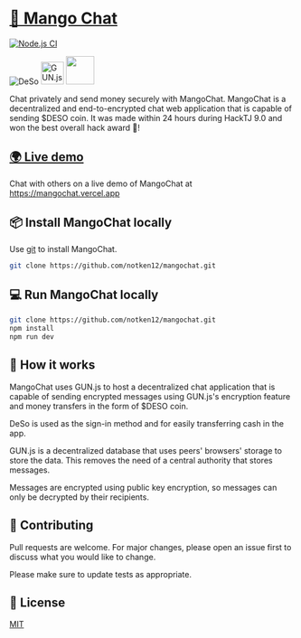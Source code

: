 # [🥭 Mango Chat](https://mangochat.vercel.app/)
[![Node.js CI](https://github.com/notken12/mangochat/actions/workflows/node.js.yml/badge.svg)](https://github.com/notken12/mangochat/actions/workflows/node.js.yml)

<img src="https://uploads-ssl.webflow.com/6148aea00f7f90ad88e373a0/6148aea00f7f900364e37426_deso-logo-color.svg" alt="DeSo">
<img src="https://i.ytimg.com/vi/F1GB8P6_gVo/maxresdefault.jpg" alt="GUN.js" height="40">
<img src="https://miro.medium.com/max/700/0*lPloL8w-ZKtjxeB5.png" height="50">

Chat privately and send money securely with MangoChat. MangoChat is a decentralized and end-to-encrypted chat web application that is capable of sending $DESO coin. It was made within 24 hours during HackTJ 9.0 and won the best overall hack award 🥳!

## [🌍 Live demo](https://mangochat.vercel.app/)

Chat with others on a live demo of MangoChat at https://mangochat.vercel.app

## 📦 Install MangoChat locally

Use [git](https://git-scm.com/downloads) to install MangoChat.

```bash
git clone https://github.com/notken12/mangochat.git
```

## 💻 Run MangoChat locally

```bash
git clone https://github.com/notken12/mangochat.git
npm install
npm run dev
```
## 🤔 How it works
MangoChat uses GUN.js to host a decentralized chat application that is capable of sending encrypted messages using GUN.js's encryption feature and money transfers in the form of $DESO coin. 

DeSo is used as the sign-in method and for easily transferring cash in the app. 

GUN.js is a decentralized database that uses peers' browsers' storage to store the data. This removes the need of a central authority that stores messages. 

Messages are encrypted using public key encryption, so messages can only be decrypted by their recipients.

## 💞 Contributing
Pull requests are welcome. For major changes, please open an issue first to discuss what you would like to change.

Please make sure to update tests as appropriate.

## 🔑 License
[MIT](https://choosealicense.com/licenses/mit/)
